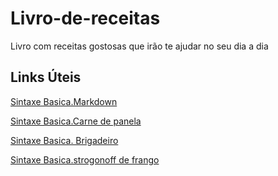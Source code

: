 # Livro-de-receitas
Livro com receitas gostosas que irão te ajudar no seu dia a dia 

## Links Úteis 
[Sintaxe Basica.Markdown](https://portalaltadefinicao.com/cestinha-de-churros-para-sorvete-receita-do-mais-voce-07-04/)

[Sintaxe Basica.Carne de panela](https://cybercook.com.br/receitas/carnes/receita-de-como-fazer-carne-de-panela-receita-da-mae-16651)

[Sintaxe Basica. Brigadeiro](https://receitas.globo.com/brigadeiro-561b3b6d4d38852e36000041.ghtml)

[Sintaxe Basica.strogonoff de frango](https://www.tudogostoso.com.br/receita/2462-strogonoff-de-frango.html)
